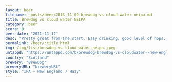 ```yaml
---
layout: beer
filename: _posts/beer/2016-11-09-brewdog-vs-cloud-water-neipa.md
title: Brewdog vs cloud water NEIPA
category: beer
score: 8
beer-date: "2021-11-12"
desc: "Pretty great from the start. Easy drinking, good level of hops, much sadness as my glass runs dry"
permalink: /beer/:title.html
img: /img/list/brewdog-vs-cloud-water-neipa.jpeg
untappd: "https://untappd.com/b/brewdog-brewdog-vs-cloudwater--new-england-ipa/1932971"
country: "Scotland"
brewery: "BrewDog"
breweryURL: "breweryURL"
style: "IPA - New England / Hazy"
---
```

